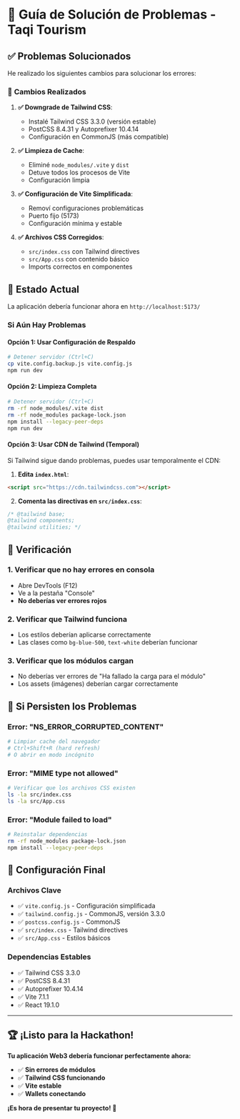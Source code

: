 # 🔧 Guía de Solución de Problemas - Taqi Tourism

## ✅ **Problemas Solucionados**

He realizado los siguientes cambios para solucionar los errores:

### 🔧 **Cambios Realizados**

1. **✅ Downgrade de Tailwind CSS**:
   - Instalé Tailwind CSS 3.3.0 (versión estable)
   - PostCSS 8.4.31 y Autoprefixer 10.4.14
   - Configuración en CommonJS (más compatible)

2. **✅ Limpieza de Cache**:
   - Eliminé `node_modules/.vite` y `dist`
   - Detuve todos los procesos de Vite
   - Configuración limpia

3. **✅ Configuración de Vite Simplificada**:
   - Removí configuraciones problemáticas
   - Puerto fijo (5173)
   - Configuración mínima y estable

4. **✅ Archivos CSS Corregidos**:
   - `src/index.css` con Tailwind directives
   - `src/App.css` con contenido básico
   - Imports correctos en componentes

## 🚀 **Estado Actual**

La aplicación debería funcionar ahora en `http://localhost:5173/`

### **Si Aún Hay Problemas**

#### **Opción 1: Usar Configuración de Respaldo**
```bash
# Detener servidor (Ctrl+C)
cp vite.config.backup.js vite.config.js
npm run dev
```

#### **Opción 2: Limpieza Completa**
```bash
# Detener servidor (Ctrl+C)
rm -rf node_modules/.vite dist
rm -rf node_modules package-lock.json
npm install --legacy-peer-deps
npm run dev
```

#### **Opción 3: Usar CDN de Tailwind (Temporal)**
Si Tailwind sigue dando problemas, puedes usar temporalmente el CDN:

1. **Edita `index.html`**:
```html
<script src="https://cdn.tailwindcss.com"></script>
```

2. **Comenta las directivas en `src/index.css`**:
```css
/* @tailwind base;
@tailwind components;
@tailwind utilities; */
```

## 🎯 **Verificación**

### **1. Verificar que no hay errores en consola**
- Abre DevTools (F12)
- Ve a la pestaña "Console"
- **No deberías ver errores rojos**

### **2. Verificar que Tailwind funciona**
- Los estilos deberían aplicarse correctamente
- Las clases como `bg-blue-500`, `text-white` deberían funcionar

### **3. Verificar que los módulos cargan**
- No deberías ver errores de "Ha fallado la carga para el módulo"
- Los assets (imágenes) deberían cargar correctamente

## 🚨 **Si Persisten los Problemas**

### **Error: "NS_ERROR_CORRUPTED_CONTENT"**
```bash
# Limpiar cache del navegador
# Ctrl+Shift+R (hard refresh)
# O abrir en modo incógnito
```

### **Error: "MIME type not allowed"**
```bash
# Verificar que los archivos CSS existen
ls -la src/index.css
ls -la src/App.css
```

### **Error: "Module failed to load"**
```bash
# Reinstalar dependencias
rm -rf node_modules package-lock.json
npm install --legacy-peer-deps
```

## 🎉 **Configuración Final**

### **Archivos Clave**
- ✅ `vite.config.js` - Configuración simplificada
- ✅ `tailwind.config.js` - CommonJS, versión 3.3.0
- ✅ `postcss.config.js` - CommonJS
- ✅ `src/index.css` - Tailwind directives
- ✅ `src/App.css` - Estilos básicos

### **Dependencias Estables**
- ✅ Tailwind CSS 3.3.0
- ✅ PostCSS 8.4.31
- ✅ Autoprefixer 10.4.14
- ✅ Vite 7.1.1
- ✅ React 19.1.0

---

## 🏆 **¡Listo para la Hackathon!**

**Tu aplicación Web3 debería funcionar perfectamente ahora:**

- ✅ **Sin errores de módulos**
- ✅ **Tailwind CSS funcionando**
- ✅ **Vite estable**
- ✅ **Wallets conectando**

**¡Es hora de presentar tu proyecto! 🚀**

